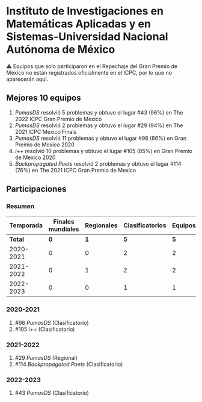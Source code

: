 ---
---

# Instituto de Investigaciones en Matemáticas Aplicadas y en Sistemas-Universidad Nacional Autónoma de México

:warning: Equipos que solo participaron en el Repechaje del Gran Premio de México no están registrados oficialmente en el ICPC, por lo que no aparecerán aquí.

## Mejores 10 equipos

1. _PumasDS_ resolvió 5 problemas y obtuvo el lugar #43 (96%) en The 2022 ICPC Gran Premio de Mexico
1. _PumasDS_ resolvió 2 problemas y obtuvo el lugar #29 (94%) en The 2021 ICPC Mexico Finals
1. _PumasDS_ resolvió 11 problemas y obtuvo el lugar #98 (86%) en Gran Premio de Mexico 2020
1. _i++_ resolvió 10 problemas y obtuvo el lugar #105 (85%) en Gran Premio de Mexico 2020
1. _Backpropagated Poets_ resolvió 2 problemas y obtuvo el lugar #114 (76%) en The 2021 ICPC Gran Premio de Mexico

## Participaciones

### Resumen

| Temporada | Finales mundiales | Regionales | Clasificatorios | Equipos |
| --- | --- | --- | --- | --- |
| **Total** | **0** | **1** | **5** | **5** |
| 2020-2021 | 0 | 0 | 2 | 2 |
| 2021-2022 | 0 | 1 | 2 | 2 |
| 2022-2023 | 0 | 0 | 1 | 1 |

### 2020-2021

1. #98 _PumasDS_ (Clasificatorio)
1. #105 _i++_ (Clasificatorio)

### 2021-2022

1. #29 _PumasDS_ (Regional)
1. #114 _Backpropagated Poets_ (Clasificatorio)

### 2022-2023

1. #43 _PumasDS_ (Clasificatorio)



